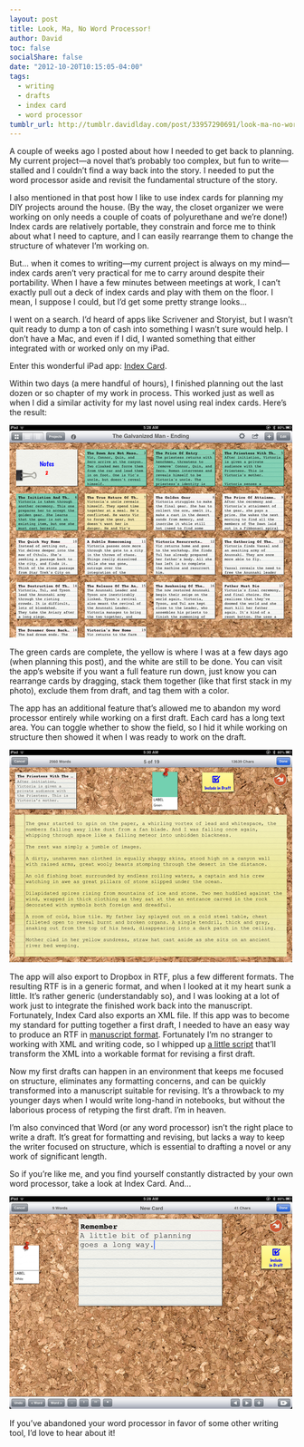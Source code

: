 ```yaml
---
layout: post
title: Look, Ma, No Word Processor!
author: David
toc: false
socialShare: false
date: "2012-10-20T10:15:05-04:00"
tags:
  - writing
  - drafts
  - index card
  - word processor
tumblr_url: http://tumblr.davidlday.com/post/33957290691/look-ma-no-word-processor
---
```


A couple of weeks ago I posted about how I needed to get back to planning. My
current project—a novel that’s probably too complex, but fun to write—stalled
and I couldn’t find a way back into the story. I needed to put the word
processor aside and revisit the fundamental structure of the story.

I also mentioned in that post how I like to use index cards for planning my DIY
projects around the house. (By the way, the closet organizer we were working on
only needs a couple of coats of polyurethane and we’re done!) Index cards are
relatively portable, they constrain and force me to think about what I need to
capture, and I can easily rearrange them to change the structure of whatever I’m
working on.

But… when it comes to writing—my current project is always on my mind—index
cards aren’t very practical for me to carry around despite their portability.
When I have a few minutes between meetings at work, I can’t exactly pull out a
deck of index cards and play with them on the floor. I mean, I suppose I could,
but I’d get some pretty strange looks…

I went on a search. I’d heard of apps like Scrivener and Storyist, but I wasn’t
quit ready to dump a ton of cash into something I wasn’t sure would help. I
don’t have a Mac, and even if I did, I wanted something that either integrated
with or worked only on my iPad.

Enter this wonderful iPad app:
[Index Card](http://www.denvog.com/apps/index-card/).

Within two days (a mere handful of hours), I finished planning out the last
dozen or so chapter of my work in process. This worked just as well as when I
did a similar activity for my last novel using real index cards. Here’s the
result:

![IndexCard Screenshot 1](/images/imported/tumblr/tumblr_mc700hRlEV1r5rd2t.png)

The green cards are complete, the yellow is where I was at a few days ago (when
planning this post), and the white are still to be done. You can visit the app’s
website if you want a full feature run down, just know you can rearrange cards
by dragging, stack them together (like that first stack in my photo), exclude
them from draft, and tag them with a color.

The app has an additional feature that’s allowed me to abandon my word processor
entirely while working on a first draft. Each card has a long text area. You can
toggle whether to show the field, so I hid it while working on structure then
showed it when I was ready to work on the draft.

![IndexCard Screenshot 2](/images/imported/tumblr/tumblr_mc70abOa5w1r5rd2t.png)

The app will also export to Dropbox in RTF, plus a few different formats. The
resulting RTF is in a generic format, and when I looked at it my heart sunk a
little. It’s rather generic (understandably so), and I was looking at a lot of
work just to integrate the finished work back into the manuscript. Fortunately,
Index Card also exports an XML file. If this app was to become my standard for
putting together a first draft, I needed to have an easy way to produce an RTF
in [manuscript format](http://www.shunn.net/format/novel.html). Fortunately I’m
no stranger to working with XML and writing code, so I whipped up
[a little script](https://github.com/davidlday/IndexCard-Converter) that’ll
transform the XML into a workable format for revising a first draft.

Now my first drafts can happen in an environment that keeps me focused on
structure, eliminates any formatting concerns, and can be quickly transformed
into a manuscript suitable for revising. It’s a throwback to my younger days
when I would write long-hand in notebooks, but without the laborious process of
retyping the first draft. I’m in heaven.

I’m also convinced that Word (or any word processor) isn’t the right place to
write a draft. It’s great for formatting and revising, but lacks a way to keep
the writer focused on structure, which is essential to drafting a novel or any
work of significant length.

So if you’re like me, and you find yourself constantly distracted by your own
word processor, take a look at Index Card. And…

![IndexCard Screenshot 3](/images/imported/tumblr/tumblr_mc6z3kDOtd1r5rd2t.png)

If you’ve abandoned your word processor in favor of some other writing tool, I’d
love to hear about it!
